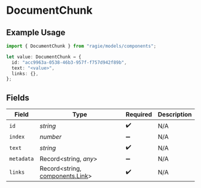 # DocumentChunk

## Example Usage

```typescript
import { DocumentChunk } from "ragie/models/components";

let value: DocumentChunk = {
  id: "acc9963a-0538-46b3-957f-f757d942f89b",
  text: "<value>",
  links: {},
};
```

## Fields

| Field                                                              | Type                                                               | Required                                                           | Description                                                        |
| ------------------------------------------------------------------ | ------------------------------------------------------------------ | ------------------------------------------------------------------ | ------------------------------------------------------------------ |
| `id`                                                               | *string*                                                           | :heavy_check_mark:                                                 | N/A                                                                |
| `index`                                                            | *number*                                                           | :heavy_minus_sign:                                                 | N/A                                                                |
| `text`                                                             | *string*                                                           | :heavy_check_mark:                                                 | N/A                                                                |
| `metadata`                                                         | Record<string, *any*>                                              | :heavy_minus_sign:                                                 | N/A                                                                |
| `links`                                                            | Record<string, [components.Link](../../models/components/link.md)> | :heavy_check_mark:                                                 | N/A                                                                |